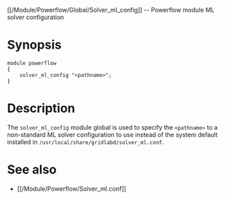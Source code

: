 [[/Module/Powerflow/Global/Solver_ml_config]] -- Powerflow module ML solver configuration

# Synopsis
~~~
module powerflow
{
    solver_ml_config "<pathname>";
}
~~~

# Description

The `solver_ml_config` module global is used to specify the `<pathname>` to a non-standard ML solver configuration to use instead of the system default installed in `/usr/local/share/gridlabd/solver_ml.conf`.

# See also
* [[/Module/Powerflow/Solver_ml.conf]]
